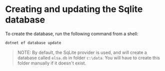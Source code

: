 # Creating and updating the Sqlite database

To create the database, run the following command from a shell:

 ```bash
dotnet ef database update
```

> NOTE: By default, the SqLite provider is used, and will create a database called `elsa.db` in folder `c:\data`. You will have to create this folder manually if it doesn't exist. 